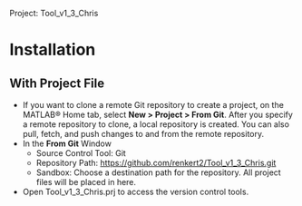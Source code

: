 Project: Tool_v1_3_Chris

# Installation

## With Project File
* If you want to clone a remote Git repository to create a project, on the MATLAB® Home tab, select **New > Project > From Git**. After you specify a remote repository to clone, a local repository is created. You can also pull, fetch, and push changes to and from the remote repository.
* In the **From Git** Window
    * Source Control Tool: Git
    * Repository Path: https://github.com/renkert2/Tool_v1_3_Chris.git
    * Sandbox: Choose a destination path for the repository.  All project files will be placed in here.
* Open Tool_v1_3_Chris.prj to access the version control tools.